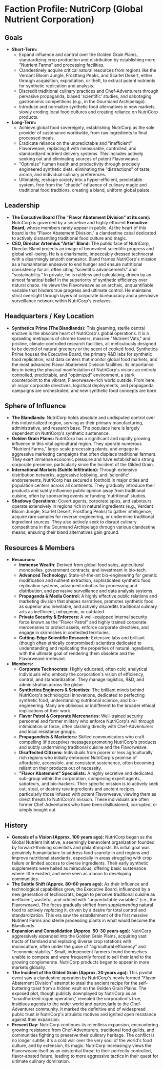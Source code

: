 # Faction Profile: NutriCorp (Global Nutrient Corporation)

## Goals

*   **Short-Term:**
    *   Expand influence and control over the Golden Grain Plains, standardizing crop production and distribution by establishing more "Nutrient Farms" and processing facilities.
    *   Clandestinely acquire critical natural resources from regions like the Verdant Bloom Jungle, Frostfang Peaks, and Scarlet Desert, either through acquisition, exploitation, or theft, to extract potent nutrients for synthetic replication and analysis.
    *   Discredit traditional culinary practices and Chef-Adventurers through pervasive propaganda, biased 'scientific' studies, and sabotaging gastronomic competitions (e.g., in the Gourmand Archipelago).
    *   Introduce and normalize synthetic food alternatives in new markets, slowly eroding local food cultures and creating reliance on NutriCorp products.
*   **Long-Term:**
    *   Achieve global food sovereignty, establishing NutriCorp as the sole provider of sustenance worldwide, from raw ingredients to final processed meals.
    *   Eradicate reliance on the unpredictable and "inefficient" Flavorweave, replacing it with measurable, controlled, and standardized nutrient delivery systems. This includes actively seeking out and eliminating sources of potent Flavorweave.
    *   "Optimize" human health and productivity through precisely engineered synthetic diets, eliminating the "distractions" of taste, aroma, and individual culinary preferences.
    *   Ultimately, reshape society into a hyper-efficient, predictable system, free from the "chaotic" influence of culinary magic and traditional food traditions, creating a bland, uniform global palate.

## Leadership

*   **The Executive Board (The "Flavor Abatement Division" at its core):** NutriCorp is governed by a secretive and highly efficient **Executive Board**, whose members rarely appear in public. At the heart of this board is the "Flavor Abatement Division," a clandestine cabal dedicated to actively dismantling traditional food culture and magic.
*   **CEO, Director Artemius "Artie" Bland:** The public face of NutriCorp, Director Bland projects an image of benevolent scientific progress and global well-being. He is a charismatic, impeccably dressed technocrat with a disarmingly smooth demeanor. Bland frames NutriCorp's mission as a humanitarian endeavor to end hunger and ensure nutritional consistency for all, often citing "scientific advancements" and "sustainability." In private, he is ruthless and calculating, driven by an almost fanatical belief in the superiority of synthetic efficiency over natural chaos. He views the Flavorweave as an archaic, unquantifiable variable that hinders true progress and ultimate control. He maintains strict oversight through layers of corporate bureaucracy and a pervasive surveillance network within NutriCorp's enclaves.

## Headquarters / Key Location

*   **Synthetica Prime (The Blandlands):** This gleaming, sterile central enclave is the absolute heart of NutriCorp's global operations. It is a sprawling metropolis of chrome towers, massive "Nutrient Vats," and pristine, climate-controlled research facilities, all meticulously designed to be devoid of natural greenery or the scent of cooked food. Synthetica Prime houses the Executive Board, the primary R&D labs for synthetic food replication, vast data centers that monitor global food markets, and the most advanced Flavor Abatement Division facilities. Its importance lies in being the physical manifestation of NutriCorp's vision: an entirely controlled, predictable, and "optimized" environment, a stark counterpoint to the vibrant, Flavorweave-rich world outside. From here, all major corporate directives, logistical deployments, and propaganda campaigns are orchestrated, and new synthetic food concepts are born.

## Sphere of Influence

*   **The Blandlands:** NutriCorp holds absolute and undisputed control over this industrialized region, serving as their primary manufacturing, administrative, and research base. The populace here is largely dependent on NutriCorp's synthetic sustenance.
*   **Golden Grain Plains:** NutriCorp has a significant and rapidly growing influence in this vital agricultural region. They operate numerous "Nutrient Farms," large-scale processing plants, and engage in aggressive marketing campaigns that often displace traditional farmers. They exert immense economic pressure and have established a strong corporate presence, particularly since the Incident of the Gilded Grain.
*   **International Markets (Subtle Infiltration):** Through extensive distribution networks, aggressive lobbying, and 'scientific' endorsements, NutriCorp has secured a foothold in major cities and population centers across all continents. They gradually introduce their products and subtly influence public opinion away from traditional cuisine, often by sponsoring events or funding 'nutritional' studies.
*   **Shadowy Operations:** Covert agents, corporate spies, and saboteurs operate extensively in regions rich in natural ingredients (e.g., Verdant Bloom Jungle, Scarlet Desert, Frostfang Peaks) to gather intelligence, acquire rare samples for reverse-engineering, or undermine traditional ingredient sources. They also actively seek to disrupt culinary competitions in the Gourmand Archipelago through various clandestine means, ensuring their bland alternatives gain ground.

## Resources & Members

*   **Resources:**
    *   **Immense Wealth:** Derived from global food sales, agricultural monopolies, government contracts, and investment in bio-tech.
    *   **Advanced Technology:** State-of-the-art bio-engineering for genetic modification and nutrient extraction, sophisticated synthetic food replication systems, advanced robotics for processing and distribution, and pervasive surveillance and data analysis systems.
    *   **Propaganda & Media Control:** A highly effective public relations and marketing division that shapes narratives, promotes synthetic food as superior and inevitable, and actively discredits traditional culinary arts as inefficient, unhygienic, or outdated.
    *   **Private Security & Enforcers:** A well-equipped internal security force known as the "Flavor Patrol" and highly trained corporate mercenaries to protect assets, enforce corporate directives, and engage in skirmishes in contested territories.
    *   **Cutting-Edge Scientific Research:** Extensive labs and brilliant (though often ethically compromised) scientists dedicated to understanding and replicating the properties of natural ingredients, with the ultimate goal of rendering them obsolete and the Flavorweave irrelevant.
*   **Members:**
    *   **Corporate Technocrats:** Highly educated, often cold, analytical individuals who embody the corporation's vision of efficiency, control, and standardization. They manage logistics, R&D, and administration across the globe.
    *   **Synthetica Engineers & Scientists:** The brilliant minds behind NutriCorp's technological innovations, dedicated to perfecting synthetic food, understanding nutritional science, and bio-engineering. Many are oblivious or indifferent to the broader ethical implications of their work.
    *   **Flavor Patrol & Corporate Mercenaries:** Well-trained security personnel and former military who enforce NutriCorp's will through intimidation or force, often clashing directly with Chef-Adventurers and local resistance groups.
    *   **Propagandists & Marketers:** Skilled communicators who craft compelling (if deceptive) messages promoting NutriCorp's products and subtly undermining traditional cuisine and the Flavorweave.
    *   **Disaffected Citizens:** Individuals from poorer or less agriculturally rich regions who initially embraced NutriCorp's promise of affordable, accessible, and consistent sustenance, often becoming reliant on their products out of necessity.
    *   **"Flavor Abatement" Specialists:** A highly secretive and dedicated sub-group within the corporation, comprising expert agents, saboteurs, and bio-hackers. Their specific mission is to actively seek out, steal, or destroy rare ingredients and ancient recipes, particularly those infused with potent Flavorweave, viewing them as direct threats to NutriCorp's mission. These individuals are often former Chef-Adventurers who have been disillusioned, corrupted, or simply bought out.

## History

*   **Genesis of a Vision (Approx. 100 years ago):** NutriCorp began as the Global Nutrient Initiative, a seemingly benevolent organization founded by forward-thinking scientists and philanthropists. Its initial goal was genuinely humanitarian: to address food scarcity in arid regions and improve nutritional standards, especially in areas struggling with crop failure or limited access to diverse ingredients. Their early synthetic supplements were hailed as miraculous, offering basic sustenance where little existed, and were seen as a boon to developing communities.
*   **The Subtle Shift (Approx. 80-60 years ago):** As their influence and technological capabilities grew, the Executive Board, influenced by a new generation of technocrats, began to perceive traditional cuisine as inefficient, wasteful, and riddled with "unpredictable variables" (i.e., the Flavorweave). The focus gradually shifted from *supplementing* natural food to actively *replacing* it, driven by a desire for total control and standardization. This era saw the establishment of the first massive Nutrient Farms and sterile processing plants in what would become the Blandlands.
*   **Expansion and Consolidation (Approx. 50-30 years ago):** NutriCorp aggressively expanded into the Golden Grain Plains, acquiring vast tracts of farmland and replacing diverse crop rotations with monoculture, often under the guise of "agricultural efficiency" and "economic stability." Small, independent farmers found themselves unable to compete and were frequently forced to sell their land to the growing conglomerate. NutriCorp products began to appear in more markets globally.
*   **The Incident of the Gilded Grain (Approx. 20 years ago):** This pivotal event saw a clandestine operation by NutriCorp's newly formed "Flavor Abatement Division" attempt to steal the ancient recipe for the self-buttering toast from a hidden vault on the Golden Grain Plains. The exposed plot, though publicly downplayed by NutriCorp as an "unauthorized rogue operation," revealed the corporation's true, insidious agenda to the wider world and particularly to the Chef-Adventurer community. It marked the definitive end of widespread public trust in NutriCorp's altruistic motives and ignited open resistance against their expansion.
*   **Present Day:** NutriCorp continues its relentless expansion, encountering growing resistance from Chef-Adventurers, traditional food guilds, and communities fighting to preserve their culinary heritage. The conflict is no longer subtle; it's a cold war over the very soul of the world's food culture, and by extension, its magic. NutriCorp increasingly views the Flavorweave itself as an existential threat to their perfectly controlled, flavor-abated future, leading to more aggressive tactics in their quest for ultimate culinary domination.